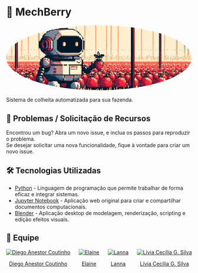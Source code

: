 # 🍓 MechBerry

<a href="https://github.com/MechBerry/.github/blob/main/figures/cf0d7feb9a89_background.png">
  <img src="https://github.com/MechBerry/.github/blob/main/figures/cf0d7feb9a89_background.png" alt="Project Cover" style="border-radius:50%">
</a>

Sistema de colheita automatizada para sua fazenda.

## 🐞 Problemas / Solicitação de Recursos

Encontrou um bug? Abra um novo issue, e inclua os passos para reproduzir o problema.  
Se desejar solicitar uma nova funcionalidade, fique à vontade para criar um novo issue.

## 🛠️ Tecnologias Utilizadas

- [Python](https://www.python.org) - Linguagem de programação que permite trabalhar de forma eficaz e integrar sistemas.
- [Jupyter Notebook](https://jupyter.org) - Aplicação web original para criar e compartilhar documentos computacionais.
- [Blender](https://www.blender.org) - Aplicação desktop de modelagem, renderização, scripting e edição efeitos visuais.

## 👥 Equipe

<div style="display: flex; justify-content: space-between;">

  <div style="text-align: center;">
    <a href="https://github.com/DIEGOVZK">
      <img src="https://avatars.githubusercontent.com/u/45247817?v=4" alt="Diego Anestor Coutinho" width="170" height="auto">
      <p> Diego Anestor Coutinho </p>
    </a>
  </div>

  <div style="text-align: center;">
    <a href="https://github.com/ElaineCSilva">
      <img src="https://avatars.githubusercontent.com/u/110622004?v=4" alt="Elaine" width="170" height="auto">
      <p> Elaine </p>
    </a>
  </div>

  <div style="text-align: center;">
    <a href="https://github.com/LannaCeS">
      <img src="https://avatars.githubusercontent.com/u/152916507?v=4" alt="Lanna" width="170" height="auto">
      <p> Lanna </p>
    </a>
  </div>

  <div style="text-align: center;">
    <a href="https://github.com/liviaceciliags">
      <img src="https://avatars.githubusercontent.com/u/117450977?v=4" alt="Lívia Cecília G. Silva" width="170" height="auto">
      <p> Lívia Cecília G. Silva </p>
    </a>
  </div>

</div>
